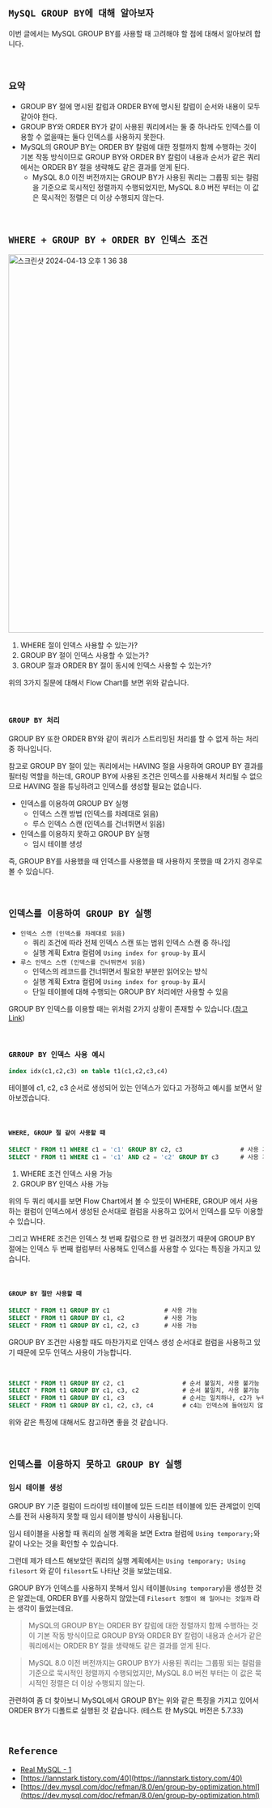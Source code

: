 ## `MySQL GROUP BY에 대해 알아보자`

이번 글에서는 MySQL GROUP BY를 사용할 때 고려해야 할 점에 대해서 알아보려 합니다.

<br>

## `요약`

- GROUP BY 절에 명시된 칼럼과 ORDER BY에 명시된 칼럼이 순서와 내용이 모두 같아야 한다.
- GROUP BY와 ORDER BY가 같이 사용된 쿼리에서는 둘 중 하나라도 인덱스를 이용할 수 없을때는 둘다 인덱스를 사용하지 못한다.
- MySQL의 GROUP BY는 ORDER BY 칼럼에 대한 정렬까지 함께 수행하는 것이 기본 작동 방식이므로 GROUP BY와 ORDER BY 칼럼이 내용과 순서가 같은 쿼리에서는 ORDER BY 절을 생략해도 같은 결과를 얻게 된다.
  - MySQL 8.0 이전 버전까지는 GROUP BY가 사용된 쿼리는 그룹핑 되는 컬럼을 기준으로 묵시적인 정렬까지 수행되었지만, MySQL 8.0 버전 부터는 이 값은 묵시적인 정렬은 더 이상 수행되지 않는다.

<br>

## `WHERE + GROUP BY + ORDER BY 인덱스 조건`

<img width="748" alt="스크린샷 2024-04-13 오후 1 36 38" src="https://github.com/wjdrbs96/Today-I-Learn/assets/45676906/c855938b-86d8-4d57-b984-28312ace7bf5">

1. WHERE 절이 인덱스 사용할 수 있는가?
2. GROUP BY 절이 인덱스 사용할 수 있는가?
3. GROUP 절과 ORDER BY 절이 동시에 인덱스 사용할 수 있는가?

위의 3가지 질문에 대해서 Flow Chart를 보면 위와 같습니다.

<br>

### `GROUP BY 처리`

GROUP BY 또한 ORDER BY와 같이 쿼리가 스트리밍된 처리를 할 수 없게 하는 처리 중 하나입니다.

참고로 GROUP BY 절이 있는 쿼리에서는 HAVING 절을 사용하여 GROUP BY 결과를 필터링 역할을 하는데, GROUP BY에 사용된 조건은 인덱스를 사용해서 처리될 수 없으므로 HAVING 절을 튜닝하려고 인덱스를 생성할 필요는 없습니다.

- 인덱스를 이용하여 GROUP BY 실행
  - 인덱스 스캔 방법 (인덱스를 차례대로 읽음)
  - 루스 인덱스 스캔 (인덱스를 건너뛰면서 읽음)
- 인덱스를 이용하지 못하고 GROUP BY 실행
  - 임시 테이블 생성

즉, GROUP BY를 사용했을 때 인덱스를 사용했을 때 사용하지 못했을 때 2가지 경우로 볼 수 있습니다.

<br>

## `인덱스를 이용하여 GROUP BY 실행`

- `인덱스 스캔 (인덱스를 차례대로 읽음)`
  - 쿼리 조건에 따라 전체 인덱스 스캔 또는 범위 인덱스 스캔 중 하나임
  - 실행 계획 Extra 컬럼에 `Using index for group-by` 표시
- `루스 인덱스 스캔 (인덱스를 건너뛰면서 읽음)`
  - 인덱스의 레코드를 건너뛰면서 필요한 부분만 읽어오는 방식
  - 실행 계획 Extra 컬럼에 `Using index for group-by` 표시
  - 단일 테이블에 대해 수행되는 GROUP BY 처리에만 사용할 수 있음

GROUP BY 인덱스를 이용할 때는 위처럼 2가지 상황이 존재할 수 있습니다.([참고 Link](https://dev.mysql.com/doc/refman/8.0/en/group-by-optimization.html))

<br>

### `GRROUP BY 인덱스 사용 예시`

```sql
index idx(c1,c2,c3) on table t1(c1,c2,c3,c4)
```

테이블에 c1, c2, c3 순서로 생성되어 있는 인덱스가 있다고 가정하고 예시를 보면서 알아보겠습니다.

<br>

#### `WHERE, GROUP 절 같이 사용할 때`

```sql
SELECT * FROM t1 WHERE c1 = 'c1' GROUP BY c2, c3                # 사용 가능
SELECT * FROM t1 WHERE c1 = 'c1' AND c2 = 'c2' GROUP BY c3      # 사용 가능
```

1. WHERE 조건 인덱스 사용 가능
2. GROUP BY 인덱스 사용 가능

위의 두 쿼리 예시를 보면 Flow Chart에서 볼 수 있듯이 WHERE, GROUP 에서 사용하는 컬럼이 인덱스에서 생성된 순서대로 컬럼을 사용하고 있어서 인덱스를 모두 이용할 수 있습니다.

그리고 WHERE 조건은 인덱스 첫 번째 칼럼으로 한 번 걸려졌기 때문에 GROUP BY 절에는 인덱스 두 번째 컬럼부터 사용해도 인덱스를 사용할 수 있다는 특징을 가지고 있습니다.

<br>

#### `GROUP BY 절만 사용할 때`

```sql
SELECT * FROM t1 GROUP BY c1               # 사용 가능
SELECT * FROM t1 GROUP BY c1, c2           # 사용 가능
SELECT * FROM t1 GROUP BY c1, c2, c3       # 사용 가능
```

GROUP BY 조건만 사용할 때도 마찬가지로 인덱스 생성 순서대로 컬럼을 사용하고 있기 때문에 모두 인덱스 사용이 가능합니다.

<br>

```sql
SELECT * FROM t1 GROUP BY c2, c1                # 순서 불일치, 사용 불가능
SELECT * FROM t1 GROUP BY c1, c3, c2            # 순서 불일치, 사용 불가능
SELECT * FROM t1 GROUP BY c1, c3                # 순서는 일치하나, c2가 누락되서 사용 불가능
SELECT * FROM t1 GROUP BY c1, c2, c3, c4        # c4는 인덱스에 들어있지 않아서 사용 불가능
```

위와 같은 특징에 대해서도 참고하면 좋을 것 같습니다.

<br>

## `인덱스를 이용하지 못하고 GROUP BY 실행`

### `임시 테이블 생성`

GROUP BY 기준 컬럼이 드라이빙 테이블에 있든 드리븐 테이블에 있든 관계없이 인덱스를 전혀 사용하지 못할 때 임시 테이블 방식이 사용됩니다.

임시 테이블을 사용할 때 쿼리의 실행 계획을 보면 Extra 컬럼에 `Using temporary;`와 같이 나오는 것을 확인할 수 있습니다.

그런데 제가 테스트 해보았던 쿼리의 실행 계획에서는 `Using temporary; Using filesort` 와 같이 `filesort`도 나타난 것을 보았는데요.

GROUP BY가 인덱스를 사용하지 못해서 임시 테이블(`Using temporary`)을 생성한 것은 알겠는데, ORDER BY를 사용하지 않았는데 `Filesort 정렬이 왜 일어나는 것일까` 라는 생각이 들었는데요.

> MySQL의 GROUP BY는 ORDER BY 칼럼에 대한 정렬까지 함께 수행하는 것이 기본 작동 방식이므로 GROUP BY와 ORDER BY 칼럼이 내용과 순서가 같은 쿼리에서는 ORDER BY 절을 생략해도 같은 결과를 얻게 된다.

> MySQL 8.0 이전 버전까지는 GROUP BY가 사용된 쿼리는 그룹핑 되는 컬럼을 기준으로 묵시적인 정렬까지 수행되었지만, MySQL 8.0 버전 부터는 이 값은 묵시적인 정렬은 더 이상 수행되지 않는다.

관련하여 좀 더 찾아보니 MySQL에서 GROUP BY는 위와 같은 특징을 가지고 있어서 ORDER BY가 디폴트로 실행된 것 같습니다. (테스트 한 MySQL 버전은 5.7.33)

<br>

## `Reference`

- [Real MySQL - 1]()
- [https://lannstark.tistory.com/40](https://lannstark.tistory.com/40)
- [https://dev.mysql.com/doc/refman/8.0/en/group-by-optimization.html](https://dev.mysql.com/doc/refman/8.0/en/group-by-optimization.html)